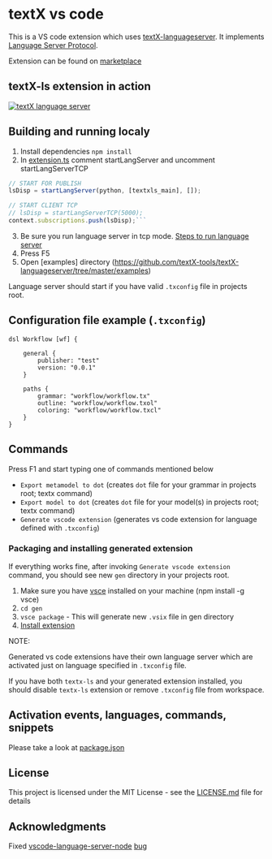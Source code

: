 # textX vs code

This is a VS code extension which uses [textX-languageserver](https://github.com/textx-tools/textx-languageserver).
It implements [Language Server Protocol](https://github.com/Microsoft/language-server-protocol).

Extension can be found on [marketplace](https://marketplace.visualstudio.com/items?itemName=danixeee.textx-ls)

## textX-ls extension in action

[![textX language server](https://img.youtube.com/vi/vAP5c7pwWiY/0.jpg)](https://www.youtube.com/watch?v=vAP5c7pwWiY)

## Building and running localy

1. Install dependencies `npm install`
2. In [extension.ts](https://github.com/textX-tools/textX-vscode/blob/master/src/extension.ts)
comment startLangServer and uncomment startLangServerTCP
```typescript
// START FOR PUBLISH
lsDisp = startLangServer(python, [textxls_main], []);

// START CLIENT TCP
// lsDisp = startLangServerTCP(5000);
context.subscriptions.push(lsDisp);```
```
3. Be sure you run language server in tcp mode. [Steps to run language server](https://github.com/textX-tools/textX-languageserver/blob/master/README.md)
4. Press F5
5. Open [examples] directory (https://github.com/textX-tools/textX-languageserver/tree/master/examples)

Language server should start if you have valid `.txconfig` file in projects root.

## Configuration file example (`.txconfig`)
```textx
dsl Workflow [wf] {

	general {
		publisher: "test"
		version: "0.0.1"
	}

	paths {
		grammar: "workflow/workflow.tx"
		outline: "workflow/workflow.txol"
		coloring: "workflow/workflow.txcl"
	}
}
```

## Commands

Press F1 and start typing one of commands mentioned below

- `Export metamodel to dot` (creates `dot` file for your grammar in projects root; textx command)
- `Export model to dot` (creates `dot` file for your model(s) in projects root; textx command)
- `Generate vscode extension` (generates vs code extension for language defined with `.txconfig`)

### Packaging and installing generated extension

If everything works fine, after invoking `Generate vscode extension` command, you should see new `gen` directory in your projects root.

1. Make sure you have [vsce](https://www.npmjs.com/package/vsce) installed on your machine (npm install -g vsce)
2. `cd gen`
3. `vsce package` - This will generate new `.vsix` file in gen directory
4. [Install extension](https://code.visualstudio.com/docs/editor/extension-gallery#_install-from-a-vsix)

NOTE:

Generated vs code extensions have their own language server which are activated just on language specified in `.txconfig` file.

If you have both `textx-ls` and your generated extension installed, you should disable `textx-ls` extension or remove `.txconfig` file from workspace.

## Activation events, languages, commands, snippets

Please take a look at [package.json](https://github.com/textX-tools/textX-vscode/blob/master/package.json)

## License

This project is licensed under the MIT License - see the [LICENSE.md](LICENSE.md) file for details

## Acknowledgments

Fixed [vscode-language-server-node](https://github.com/Microsoft/vscode-languageserver-node) [bug](https://github.com/Microsoft/vscode-languageserver-node/pull/284) 
